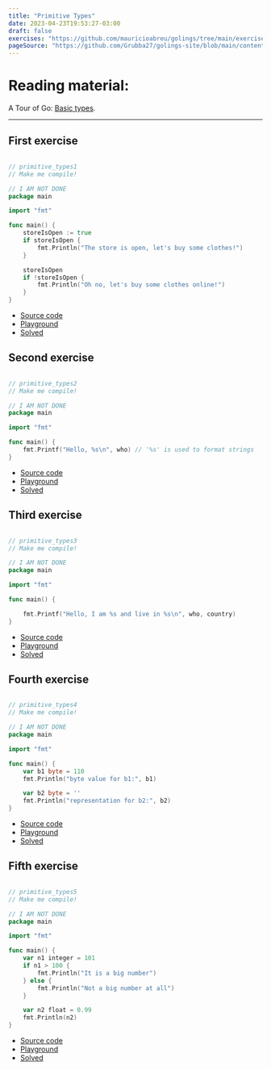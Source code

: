 ```yaml
---
title: "Primitive Types"
date: 2023-04-23T19:53:27-03:00
draft: false
exercises: "https://github.com/mauricioabreu/golings/tree/main/exercises/primitive_types"
pageSource: "https://github.com/Grubba27/golings-site/blob/main/content/exercises/primitive_types.md"
---
```


# Reading material:

A Tour of Go: [Basic types](https://go.dev/tour/basics/11).

---


## First exercise

```go

// primitive_types1
// Make me compile!

// I AM NOT DONE
package main

import "fmt"

func main() {
	storeIsOpen := true
	if storeIsOpen {
		fmt.Println("The store is open, let's buy some clothes!")
	}

	storeIsOpen
	if !storeIsOpen {
		fmt.Println("Oh no, let's buy some clothes online!")
	}
}

```

- [Source code](https://github.com/mauricioabreu/golings/blob/main/exercises/primitive_types/primitive_types1/main.go)
- [Playground](https://go.dev/play/p/wXWu2pHkxjb)
- [Solved](https://go.dev/play/p/EhWIOpZKGuN)

## Second exercise

```go

// primitive_types2
// Make me compile!

// I AM NOT DONE
package main

import "fmt"

func main() {
	fmt.Printf("Hello, %s\n", who) // '%s' is used to format strings
}

```

- [Source code](https://github.com/mauricioabreu/golings/blob/main/exercises/primitive_types/primitive_types2/main.go)
- [Playground](https://go.dev/play/p/MLaNjfsr_19)
- [Solved](https://go.dev/play/p/ZtUn1xV-b3b)


## Third exercise

```go

// primitive_types3
// Make me compile!

// I AM NOT DONE
package main

import "fmt"

func main() {

	fmt.Printf("Hello, I am %s and live in %s\n", who, country)
}

```

- [Source code](https://github.com/mauricioabreu/golings/blob/main/exercises/primitive_types/primitive_types3/main.go)
- [Playground](https://go.dev/play/p/4gNhPL5yHMH)
- [Solved](https://go.dev/play/p/ItgHb9FCH2I)


## Fourth exercise

```go

// primitive_types4
// Make me compile!

// I AM NOT DONE
package main

import "fmt"

func main() {
	var b1 byte = 110
	fmt.Println("byte value for b1:", b1)

	var b2 byte = ''
	fmt.Println("representation for b2:", b2)
}

```

- [Source code](https://github.com/mauricioabreu/golings/blob/main/exercises/primitive_types/primitive_types4/main.go)
- [Playground](https://go.dev/play/p/eup5Cg1sgA7)
- [Solved](https://go.dev/play/p/p-SdkTWESaM)

## Fifth exercise

```go

// primitive_types5
// Make me compile!

// I AM NOT DONE
package main

import "fmt"

func main() {
	var n1 integer = 101
	if n1 > 100 {
		fmt.Println("It is a big number")
	} else {
		fmt.Println("Not a big number at all")
	}

	var n2 float = 0.99
	fmt.Println(n2)
}

```

- [Source code](https://github.com/mauricioabreu/golings/blob/main/exercises/primitive_types/primitive_types5/main.go)
- [Playground](https://go.dev/play/p/Vez4Pet1qVf)
- [Solved](https://go.dev/play/p/ly1S3xCOrpK)